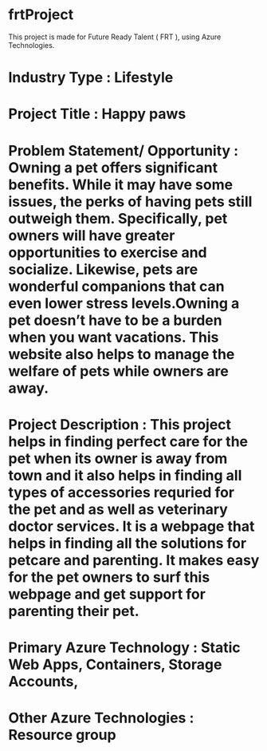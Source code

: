 # frtProject
This project is made for Future Ready Talent ( FRT ), using Azure Technologies.
##
# Industry Type : Lifestyle
##
# Project Title : Happy paws
##
# Problem Statement/ Opportunity : Owning a pet offers significant benefits. While it may have some issues, the perks of having pets still outweigh them. Specifically, pet owners will have greater opportunities to exercise and socialize. Likewise, pets are wonderful companions that can even lower stress levels.Owning a pet doesn’t have to be a burden when you want vacations. This website also helps to manage the welfare of pets while owners are away.
##
# Project Description : This project helps in finding perfect care for the pet when its owner is away from town and it also helps in finding all types of accessories requried for the pet and as well as veterinary doctor services. It is a webpage that helps in finding all the solutions for petcare and parenting. It makes easy for the pet owners to surf this webpage and get support for parenting their pet.
##
# Primary Azure Technology : Static Web Apps, Containers, Storage Accounts, 
##
# Other Azure Technologies : Resource group

